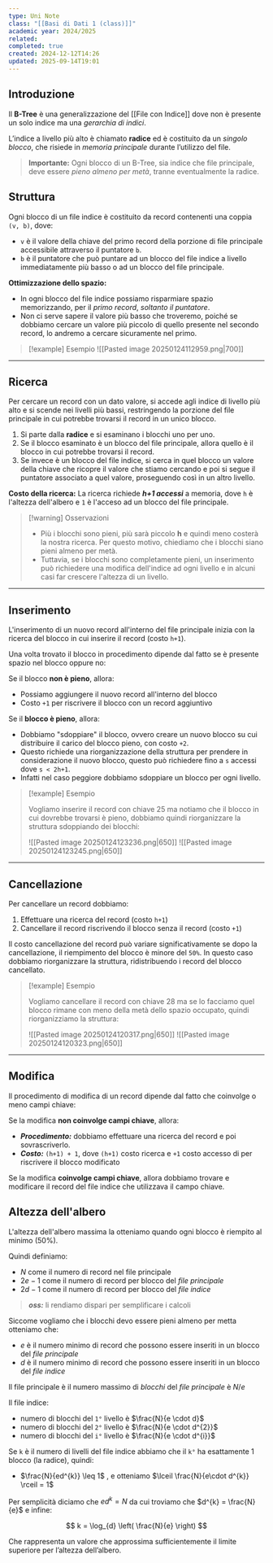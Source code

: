 ```yaml
---
type: Uni Note
class: "[[Basi di Dati 1 (class)]]"
academic year: 2024/2025
related:
completed: true
created: 2024-12-12T14:26
updated: 2025-09-14T19:01
---
```

## Introduzione

Il **B-Tree** è una generalizzazione del [[File con Indice]] dove non è presente un solo indice ma una *gerarchia di indici*.

L’indice a livello più alto è chiamato **radice** ed è costituito da un *singolo blocco*, che risiede in *memoria principale* durante l’utilizzo del file.

>**Importante:** Ogni blocco di un B-Tree, sia indice che file principale, deve essere *pieno almeno per metà*, tranne eventualmente la radice.

## Struttura

Ogni blocco di un file indice è costituito da record contenenti una coppia `(v, b)`, dove:
- `v` è il valore della chiave del primo record della porzione di file principale accessibile attraverso il puntatore `b`.
- `b` è il puntatore che può puntare ad un blocco del file indice a livello immediatamente più basso o ad un blocco del file principale.

**Ottimizzazione dello spazio:**
- In ogni blocco del file indice possiamo risparmiare spazio memorizzando, per il *primo record*, *soltanto il puntatore*. 
- Non ci serve sapere il valore più basso che troveremo, poiché se dobbiamo cercare un valore più piccolo di quello presente nel secondo record, lo andremo a cercare sicuramente nel primo.

>[!example] Esempio
>![[Pasted image 20250124112959.png|700]]

---
## Ricerca

Per cercare un record con un dato valore, si accede agli indice di livello più alto e si scende nei livelli più bassi, restringendo la porzione del file principale in cui potrebbe trovarsi il record in un unico blocco.

1. Si parte dalla **radice** e si esaminano i blocchi uno per uno.
2. Se il blocco esaminato è un blocco del file principale, allora quello è il blocco in cui potrebbe trovarsi il record.
3. Se invece è un blocco del file indice, si cerca in quel blocco un valore della chiave che ricopre il valore che stiamo cercando e poi si segue il puntatore associato a quel valore, proseguendo così in un altro livello.

**Costo della ricerca:** La ricerca richiede ***h+1 accessi*** a memoria, dove `h` è l'altezza dell'albero e `1` è l'acceso ad un blocco del file principale.

>[!warning] Osservazioni
>
>- Più i blocchi sono pieni, più sarà piccolo **h** e quindi meno costerà la nostra ricerca. Per questo motivo, chiediamo che i blocchi siano pieni almeno per metà.
>- Tuttavia, se i blocchi sono completamente pieni, un inserimento può richiedere una modifica dell'indice ad ogni livello e in alcuni casi far crescere l'altezza di un livello.

---
## Inserimento

L'inserimento di un nuovo record all'interno del file principale inizia con la ricerca del blocco in cui inserire il record (costo `h+1`).

Una volta trovato il blocco in procedimento dipende dal fatto se è presente spazio nel blocco oppure no:

Se il blocco **non è pieno**, allora:
- Possiamo aggiungere il nuovo record all'interno del blocco
- Costo `+1` per riscrivere il blocco con un record aggiuntivo

Se il **blocco è pieno**, allora:
- Dobbiamo "sdoppiare" il blocco, ovvero creare un nuovo blocco su cui distribuire il carico del blocco pieno, con costo `+2`.
- Questo richiede una riorganizzazione della struttura per prendere in considerazione il nuovo blocco, questo può richiedere fino a `s` accessi dove `s < 2h+1`.
- Infatti nel caso peggiore dobbiamo sdoppiare un blocco per ogni livello.

>[!example] Esempio
>
>Vogliamo inserire il record con chiave 25 ma notiamo che il blocco in cui dovrebbe trovarsi è pieno, dobbiamo quindi riorganizzare la struttura sdoppiando dei blocchi:
>
>![[Pasted image 20250124123236.png|650]]
>![[Pasted image 20250124123245.png|650]]

---
## Cancellazione

Per cancellare un record dobbiamo:
1. Effettuare una ricerca del record (costo `h+1`)
2. Cancellare il record riscrivendo il blocco senza il record (costo `+1`)

Il costo cancellazione del record può variare significativamente se dopo la cancellazione, il riempimento del blocco è minore del `50%`. In questo caso dobbiamo riorganizzare la struttura, ridistribuendo i record del blocco cancellato.

>[!example] Esempio
>
>Vogliamo cancellare il record con chiave 28 ma se lo facciamo quel blocco rimane con meno della metà dello spazio occupato, quindi riorganizziamo la struttura:
>
>![[Pasted image 20250124120317.png|650]]
>![[Pasted image 20250124120323.png|650]]

---
## Modifica

Il procedimento di modifica di un record dipende dal fatto che coinvolge o meno campi chiave:

Se la modifica **non coinvolge campi chiave**, allora:
- ***Procedimento:*** dobbiamo effettuare una ricerca del record e poi sovrascriverlo.
- ***Costo:*** `(h+1) + 1`, dove `(h+1)` costo ricerca e `+1` costo accesso di per riscrivere il blocco modificato

Se la modifica **coinvolge campi chiave**, allora dobbiamo trovare e modificare il record del file indice che utilizzava il campo chiave.

## Altezza dell'albero

L'altezza dell'albero massima la otteniamo quando ogni blocco è riempito al minimo (50%). 

Quindi definiamo:
- $N$ come il numero di record nel file principale
- $2e-1$ come il numero di record per blocco del *file principale*
- $2d - 1$ come il numero di record per blocco del *file indice*

>***oss:*** li rendiamo dispari per semplificare i calcoli

Siccome vogliamo che i blocchi devo essere pieni almeno per metta otteniamo che:
- $e$ è il numero minimo di record che possono essere inseriti in un blocco del *file principale*
- $d$ è il numero minimo di record che possono essere inseriti in un blocco del *file indice*

Il file principale è il numero massimo di *blocchi* del *file principale* è $N / e$

Il file indice:
- numero di blocchi del `1°` livello è $\frac{N}{e \cdot d}$
- numero di blocchi del `2°` livello è $\frac{N}{e \cdot d^{2}}$
- numero di blocchi del `i°` livello è $\frac{N}{e \cdot d^{i}}$

Se `k` è il numero di livelli del file indice abbiamo che il `k°` ha esattamente 1 blocco (la radice), quindi:
- $\frac{N}{ed^{k}} \leq 1$ , e otteniamo $\lceil \frac{N}{e\cdot d^{k}} \rceil = 1$ 

Per semplicità diciamo che $ed^{k} = N$ da cui troviamo che $d^{k} = \frac{N}{e}$ e infine:

$$
k = \log_{d} \left( \frac{N}{e} \right)
$$

Che rappresenta un valore che approssima sufficientemente il limite superiore per l’altezza dell’albero.

